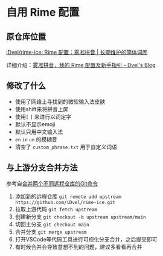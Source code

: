 # 自用 Rime 配置





## 原仓库位置

[iDvel/rime-ice: Rime 配置：雾凇拼音 | 长期维护的简体词库](https://github.com/iDvel/rime-ice)

详细介绍：[雾凇拼音，我的 Rime 配置及新手指引 - Dvel's Blog](https://dvel.me/posts/my-rime/)

## 修改了什么

- 使用了网络上寻找到的微软输入法皮肤
- 使用shift来将拼音上屏
- 使用`[` `]` 来进行以词定字
- 默认不显示emoji
- 默认只用中文输入法
- `en` `in` `un` 的模糊音
- 清空了 `custom_phrase.txt` 用于自定义词语

## 与上游分支合并方法

参考自[合并两个不同远程仓库的Git命令](https://blog.csdn.net/fygkchina/article/details/125735243)

1. 添加新的远程仓库 `git remote add upstream https://github.com/iDvel/rime-ice.git`
2. 拉取上游代码 `git fetch upstream`
3. 创建新分支 `git checkout -b upstream upstream/main`
4. 切回主分支 `git checkout main`
5. 合并分支 `git merge upstream`
6. 打开VSCode等代码工具进行可视化分支合并，之后提交即可
7. 有时候合并会导致意想不到的问题，建议多看看再合并
